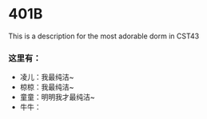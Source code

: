 # 401B
This is a description for the most adorable dorm in CST43

### 这里有：
- 凌儿：我最纯洁~
- 椋椋：我最纯洁~
- 童童：明明我才最纯洁~
- 牛牛：
